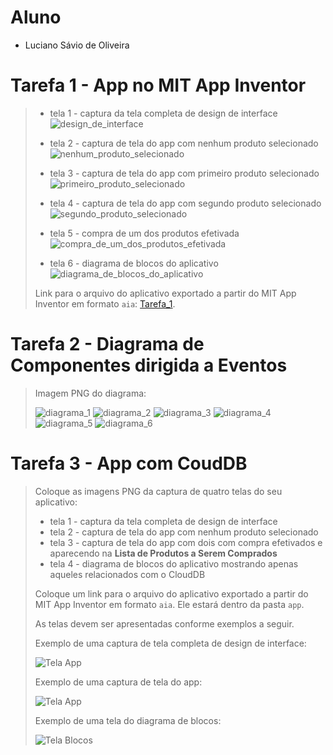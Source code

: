 # Aluno
* Luciano Sávio de Oliveira

# Tarefa 1 - App no MIT App Inventor

> * tela 1 - captura da tela completa de design de interface
> ![design_de_interface](images/design_de_interface.png)
> 
> * tela 2 - captura de tela do app com nenhum produto selecionado
> ![nenhum_produto_selecionado](images/nenhum_produto_selecionado.png)
> 
> * tela 3 - captura de tela do app com primeiro produto selecionado
> ![primeiro_produto_selecionado](images/primeiro_produto_selecionado.png)
>
> * tela 4 - captura de tela do app com segundo produto selecionado
> ![segundo_produto_selecionado](images/segundo_produto_selecionado.png)
> 
> * tela 5 - compra de um dos produtos efetivada
> ![compra_de_um_dos_produtos_efetivada](images/compra_de_um_dos_produtos_efetivada.png)
> 
> * tela 6 - diagrama de blocos do aplicativo
> ![diagrama_de_blocos_do_aplicativo](images/diagrama_de_blocos_do_aplicativo.png)
>
> Link para o arquivo do aplicativo exportado a partir do MIT App Inventor em formato `aia`:
> [Tarefa_1](app/Tarefa_1.aia).

# Tarefa 2 - Diagrama de Componentes dirigida a Eventos

> Imagem PNG do diagrama:
>
> ![diagrama_1](images/diagrama_1.png)
> ![diagrama_2](images/diagrama_2.png)
> ![diagrama_3](images/diagrama_3.png)
> ![diagrama_4](images/diagrama_4.png)
> ![diagrama_5](images/diagrama_5.png)
> ![diagrama_6](images/diagrama_6.png)

# Tarefa 3 - App com CoudDB

> Coloque as imagens PNG da captura de quatro telas do seu aplicativo:
> * tela 1 - captura da tela completa de design de interface
> * tela 2 - captura de tela do app com nenhum produto selecionado
> * tela 3 - captura de tela do app com dois com compra efetivados e aparecendo na **Lista de Produtos a Serem Comprados**
> * tela 4 - diagrama de blocos do aplicativo mostrando apenas aqueles relacionados com o CloudDB
>
> Coloque um link para o arquivo do aplicativo exportado a partir do MIT App Inventor em formato `aia`. Ele estará dentro da pasta `app`.
>
> As telas devem ser apresentadas conforme exemplos a seguir.
>
> Exemplo de uma captura de tela completa de design de interface:
>
> ![Tela App](images/design.png)
>
> Exemplo de uma captura de tela do app:
>
> ![Tela App](images/aplicativo.png)
>
> Exemplo de uma tela do diagrama de blocos:
>
> ![Tela Blocos](images/blocks.png)
